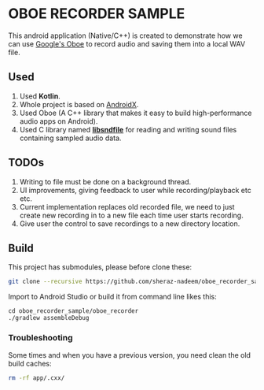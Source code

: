 
OBOE RECORDER SAMPLE
======================================

This android application (Native/C++) is created to demonstrate how we can use [Google's Oboe](https://github.com/google/oboe) to record 
audio and saving them into a local WAV file.

Used
---------------
1. Used **Kotlin**.
2. Whole project is based on [AndroidX](https://developer.android.com/jetpack/androidx/).
3. Used Oboe (A C++ library that makes it easy to build high-performance audio apps on Android).
4. Used C library named [**libsndfile**](https://github.com/erikd/libsndfile) for reading and writing sound files containing sampled audio data.

TODOs
-----
1. Writing to file must be done on a background thread.
2. UI improvements, giving feedback to user while recording/playback etc etc.
3. Current implementation replaces old recorded file, we need to just create new recording in to a new file
each time user starts recording.
4. Give user the control to save recordings to a new directory location.

## Build

This project has submodules, please before clone these:

```bash
git clone --recursive https://github.com/sheraz-nadeem/oboe_recorder_sample.git
```

Import to Android Studio or build it from command line likes this:

```
cd oboe_recorder_sample/oboe_recorder
./gradlew assembleDebug
``` 

### Troubleshooting

Some times and when you have a previous version, you need clean the old build caches:

```bash
rm -rf app/.cxx/
```

